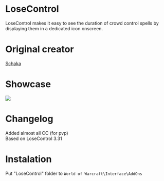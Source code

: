 # LoseControl
LoseControl makes it easy to see the duration of crowd control spells by displaying them in a dedicated icon onscreen.

# Original creator
[Schaka](https://github.com/Schaka/LoseControl)

# Showcase
![](http://cdn-wow.mmoui.com/preview/pvw20393.jpg)

# Changelog
Added almost all CC (for pvp)   
Based on LoseControl 3.31

# Instalation
Put "LoseControl" folder to `World of Warcraft\Interface\AddOns`
